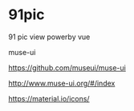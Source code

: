 # 91pic
91 pic view powerby vue

muse-ui

https://github.com/museui/muse-ui

http://www.muse-ui.org/#/index

https://material.io/icons/